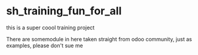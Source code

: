 # sh_training_fun_for_all
this is a super coool training project

There are somemodule in here taken straight from odoo community, just as examples, please don't sue me

